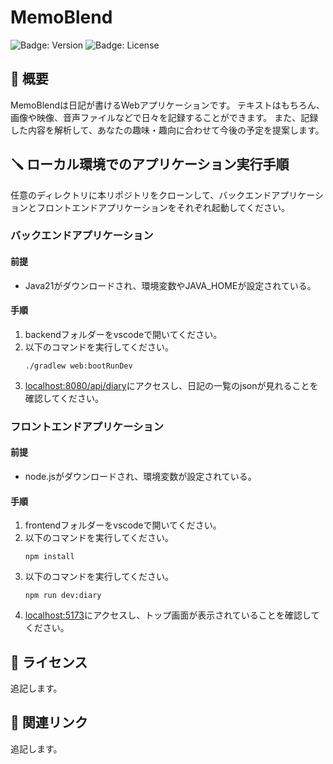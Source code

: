 # MemoBlend

![Badge: Version](https://img.shields.io/badge/version-0.1.0-blue)
![Badge: License](https://img.shields.io/badge/license-MIT-green)

## 📖 概要

MemoBlendは日記が書けるWebアプリケーションです。
テキストはもちろん、画像や映像、音声ファイルなどで日々を記録することができます。
また、記録した内容を解析して、あなたの趣味・趣向に合わせて今後の予定を提案します。

## 🪛 ローカル環境でのアプリケーション実行手順

任意のディレクトリに本リポジトリをクローンして、バックエンドアプリケーションとフロントエンドアプリケーションをそれぞれ起動してください。

### バックエンドアプリケーション

#### 前提

- Java21がダウンロードされ、環境変数やJAVA_HOMEが設定されている。

#### 手順

1. backendフォルダーをvscodeで開いてください。
2. 以下のコマンドを実行してください。
   ``` terminal
   ./gradlew web:bootRunDev
   ```
3. [localhost:8080/api/diary](localhost:8080/api/diary)にアクセスし、日記の一覧のjsonが見れることを確認してください。

### フロントエンドアプリケーション

#### 前提

- node.jsがダウンロードされ、環境変数が設定されている。

#### 手順

1. frontendフォルダーをvscodeで開いてください。
2. 以下のコマンドを実行してください。
   ``` terminal
   npm install
   ```
3. 以下のコマンドを実行してください。
   ``` terminal
   npm run dev:diary
   ```
4. [localhost:5173](localhost:5173)にアクセスし、トップ画面が表示されていることを確認してください。

## 📄 ライセンス
追記します。

## 🔗 関連リンク
追記します。
